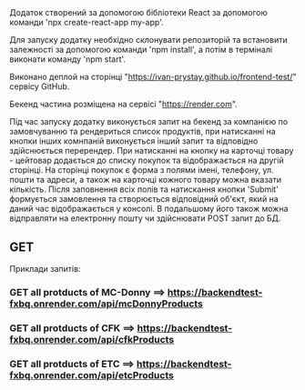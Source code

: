 ##

Додаток створений за допомогою бібліотеки React за допомогою команди 'npx
create-react-app my-app'.

Для запуску додатку необхідно склонувати репозиторій та встановити залежності за
допомогою команди 'npm install', а потім в терміналі виконати команду 'npm
start'.

Виконано деплой на сторінці "https://ivan-prystay.github.io/frontend-test/"
сервісу GitHub.

Бекенд частина розміщена на сервісі "https://render.com".


Під час запуску додатку виконується запит на бекенд за компанією по замовчуванню та рендериться список продуктів, при натисканні на кнопки інших комнпаній виконується інший запит та відповідно здійснюється перерендер. При натисканні на кнопку на карточці товару - цейтовар додається до списку покупок та відображається на другій сторінці. На сторінці покупок є форма з полями імені, телефону, ул. пошти та адреси, а також на карточці кожного товару можна вказати кількість. Після заповнення всіх полів та натискання кнопки 'Submit' формується замовлення та створюється відповідний об'єкт, який на даний час відображається у консолі. В подальшому його також можна відправляти на електронну пошту чи здійснювати POST запит до БД.


## GET

Приклади запитів:

### GET all protducts of MC-Donny ==> https://backendtest-fxbq.onrender.com/api/mcDonnyProducts

### GET all protducts of CFK ==> https://backendtest-fxbq.onrender.com/api/cfkProducts

### GET all protducts of ETC ==> https://backendtest-fxbq.onrender.com/api/etcProducts
